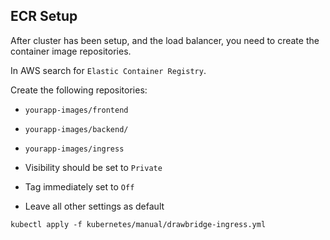 
## ECR Setup

After cluster has been setup, and the load balancer, you need to create the container image repositories.

In AWS search for `Elastic Container Registry`.

Create the following repositories:
- `yourapp-images/frontend`
- `yourapp-images/backend/`
- `yourapp-images/ingress`

- Visibility should be set to `Private`
- Tag immediately set to `Off`
- Leave all other settings as default

`kubectl apply -f kubernetes/manual/drawbridge-ingress.yml`